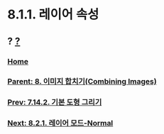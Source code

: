 # 8.1.1. 레이어 속성
## ? [?]()

### [Home](./00-home.md)
### [Parent: 8. 이미지 합치기(Combining Images)](./08-00-combining-images.md)
### [Prev: 7.14.2. 기본 도형 그리기](./07-14-02-creating-a-basic-shape.md)
### [Next: 8.2.1. 레이어 모드-Normal](./08-02-01-normal-layer-mode.md)
